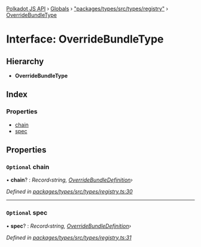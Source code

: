 [Polkadot JS API](../README.md) › [Globals](../globals.md) › ["packages/types/src/types/registry"](../modules/_packages_types_src_types_registry_.md) › [OverrideBundleType](_packages_types_src_types_registry_.overridebundletype.md)

# Interface: OverrideBundleType

## Hierarchy

* **OverrideBundleType**

## Index

### Properties

* [chain](_packages_types_src_types_registry_.overridebundletype.md#optional-chain)
* [spec](_packages_types_src_types_registry_.overridebundletype.md#optional-spec)

## Properties

### `Optional` chain

• **chain**? : *Record‹string, [OverrideBundleDefinition](_packages_types_src_types_registry_.overridebundledefinition.md)›*

*Defined in [packages/types/src/types/registry.ts:30](https://github.com/polkadot-js/api/blob/a8d1dd063/packages/types/src/types/registry.ts#L30)*

___

### `Optional` spec

• **spec**? : *Record‹string, [OverrideBundleDefinition](_packages_types_src_types_registry_.overridebundledefinition.md)›*

*Defined in [packages/types/src/types/registry.ts:31](https://github.com/polkadot-js/api/blob/a8d1dd063/packages/types/src/types/registry.ts#L31)*
